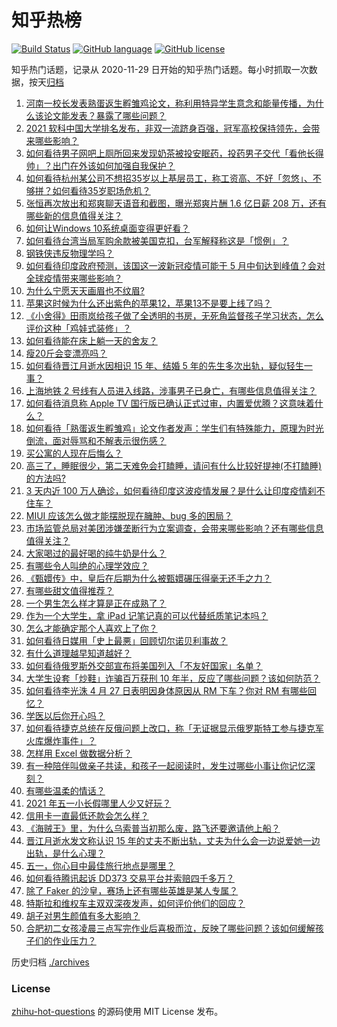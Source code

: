 # 知乎热榜
[![Build Status](https://github.com/ToWeLong/zhihu-hot-questions/workflows/CI/badge.svg)](https://github.com/ToWeLong/zhihu-hot-questions/actions)
[![GitHub language](https://img.shields.io/badge/language-golang-orange.svg)](https://golang.org/)
[![GitHub license](https://img.shields.io/github/license/ToWeLong/zhihu-hot-questions)](https://github.com/ToWeLong/zhihu-hot-questions/blob/main/LICENSE)

知乎热门话题，记录从 2020-11-29 日开始的知乎热门话题。每小时抓取一次数据，按天[归档](./archives)

<!-- BEGIN -->

1. [河南一校长发表熟蛋返生孵雏鸡论文，称利用特异学生意念和能量传播，为什么该论文能发表？暴露了哪些问题？](https://www.zhihu.com/question/456600672)
1. [2021 软科中国大学排名发布，非双一流跻身百强，冠军高校保持领先，会带来哪些影响？](https://www.zhihu.com/question/456588330)
1. [如何看待男子网吧上厕所回来发现奶茶被投安眠药，投药男子交代「看他长得帅」？出门在外该如何加强自我保护？](https://www.zhihu.com/question/456477743)
1. [如何看待杭州某公司不想招35岁以上基层员工，称工资高、不好「忽悠」、不够拼？如何看待35岁职场危机？](https://www.zhihu.com/question/456103378)
1. [张恒再次放出和郑爽聊天语音和截图，曝光郑爽片酬 1.6 亿日薪 208 万，还有哪些新的信息值得关注？](https://www.zhihu.com/question/456689667)
1. [如何让Windows 10系统桌面变得更好看？](https://www.zhihu.com/question/45120814)
1. [如何看待台湾当局军购余款被美国克扣，台军解释称这是「惯例」？](https://www.zhihu.com/question/456602898)
1. [钢铁侠违反物理学吗？](https://www.zhihu.com/question/278556408)
1. [如何看待印度政府预测，该国这一波新冠疫情可能于 5 月中旬达到峰值？会对全球疫情带来哪些影响？](https://www.zhihu.com/question/456604776)
1. [为什么宁愿天天画眉也不纹眉?](https://www.zhihu.com/question/360168698)
1. [苹果这时候为什么还出紫色的苹果12，苹果13不是要上线了吗？](https://www.zhihu.com/question/455759423)
1. [《小舍得》田雨岚给孩子做了全透明的书房，无死角监督孩子学习状态，怎么评价这种「鸡娃式装修」？](https://www.zhihu.com/question/456247026)
1. [如何看待能在床上躺一天的舍友？](https://www.zhihu.com/question/318657086)
1. [瘦20斤会变漂亮吗？](https://www.zhihu.com/question/392591592)
1. [如何看待晋江月逝水因相识 15 年、结婚 5 年的先生多次出轨，疑似轻生一事？](https://www.zhihu.com/question/456456779)
1. [上海地铁 2 号线有人员进入线路，涉事男子已身亡，有哪些信息值得关注？](https://www.zhihu.com/question/456666009)
1. [如何看待消息称 Apple TV 国行版已确认正式过审，内置爱优腾？这意味着什么？](https://www.zhihu.com/question/456604493)
1. [如何看待「熟蛋返生孵雏鸡」论文作者发声：学生们有特殊能力，原理为时光倒流，面对辱骂和不解表示很伤感？](https://www.zhihu.com/question/456639794)
1. [买公寓的人现在后悔么？](https://www.zhihu.com/question/292382327)
1. [高三了，睡眠很少，第二天难免会打瞌睡，请问有什么比较好提神(不打瞌睡)的方法吗?](https://www.zhihu.com/question/309565178)
1. [3 天内近 100 万人确诊，如何看待印度这波疫情发展？是什么让印度疫情刹不住车？](https://www.zhihu.com/question/456445443)
1. [MIUI 应该怎么做才能摆脱现在臃肿、bug 多的困局？](https://www.zhihu.com/question/453584579)
1. [市场监管总局对美团涉嫌垄断行为立案调查，会带来哪些影响？还有哪些信息值得关注？](https://www.zhihu.com/question/456670358)
1. [大家喝过的最好喝的纯牛奶是什么？](https://www.zhihu.com/question/37973170)
1. [有哪些令人叫绝的心理学效应？](https://www.zhihu.com/question/20357247)
1. [《甄嬛传》中，皇后在后期为什么被甄嬛碾压得毫无还手之力？](https://www.zhihu.com/question/372451881)
1. [有哪些甜文值得推荐？](https://www.zhihu.com/question/355515763)
1. [一个男生怎么样才算是正在成熟了？](https://www.zhihu.com/question/431134549)
1. [作为一个大学生，拿 iPad 记笔记真的可以代替纸质笔记本吗？](https://www.zhihu.com/question/304770209)
1. [怎么才能确定那个人喜欢上了你？](https://www.zhihu.com/question/455880516)
1. [如何看待日媒用「史上最悪」回顾切尔诺贝利事故？](https://www.zhihu.com/question/456713294)
1. [有什么道理越早知道越好？](https://www.zhihu.com/question/431287807)
1. [如何看待俄罗斯外交部宣布将美国列入「不友好国家」名单？](https://www.zhihu.com/question/456613035)
1. [大学生设套「炒鞋」诈骗百万获刑 10 年半，反应了哪些问题？该如何防范？](https://www.zhihu.com/question/456264816)
1. [如何看待李光洙 4 月 27 日表明因身体原因从 RM 下车？你对 RM 有哪些回忆？](https://www.zhihu.com/question/456761112)
1. [学医以后你开心吗？](https://www.zhihu.com/question/455333738)
1. [如何看待捷克总统在反俄问题上改口，称「无证据显示俄罗斯特工参与捷克军火库爆炸事件」？](https://www.zhihu.com/question/456597533)
1. [怎样用 Excel 做数据分析？](https://www.zhihu.com/question/19754722)
1. [有一种陪伴叫做亲子共读，和孩子一起阅读时，发生过哪些小事让你记忆深刻？](https://www.zhihu.com/question/454403577)
1. [有哪些温柔的情话？](https://www.zhihu.com/question/445829954)
1. [2021 年五一小长假哪里人少又好玩？](https://www.zhihu.com/question/454525882)
1. [信用卡一直最低还款会怎么样？](https://www.zhihu.com/question/448302850)
1. [《海贼王》里，为什么乌索普当初那么废，路飞还要邀请他上船？](https://www.zhihu.com/question/456294379)
1. [晋江月逝水发文称认识 15 年的丈夫不断出轨，丈夫为什么会一边说爱她一边出轨，是什么心理？](https://www.zhihu.com/question/456437104)
1. [五一，你心目中最佳旅行地点是哪里？](https://www.zhihu.com/question/453601967)
1. [如何看待腾讯起诉 DD373 交易平台并索赔四千多万？](https://www.zhihu.com/question/453578487)
1. [除了 Faker 的沙皇，赛场上还有哪些英雄是某人专属？](https://www.zhihu.com/question/443771037)
1. [特斯拉和维权车主双双深夜发声，如何评价他们的回应？](https://www.zhihu.com/question/456587915)
1. [胡子对男生颜值有多大影响？](https://www.zhihu.com/question/294511640)
1. [合肥初二女孩凌晨三点写完作业后喜极而泣，反映了哪些问题？该如何缓解孩子们的作业压力？](https://www.zhihu.com/question/456173619)

<!-- END -->

历史归档 [./archives](./archives)


### License
[zhihu-hot-questions](https://github.com/towelong/zhihu-hot-questions) 的源码使用 MIT License 发布。